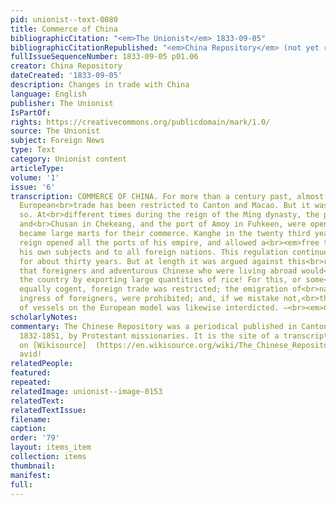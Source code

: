 ```yaml
---
pid: unionist--text-0080
title: Commerce of China
bibliographicCitation: "<em>The Unionist</em> 1833-09-05"
bibliographicCitationRepublished: "<em>China Repository</em> (not yet researched)"
fullIssueSequenceNumber: 1833-09-05 p01.06
creator: China Repository
dateCreated: '1833-09-05'
description: Changes in trade with China
language: English
publisher: The Unionist
IsPartOf: 
rights: https://creativecommons.org/publicdomain/mark/1.0/
source: The Unionist
subject: Foreign News
type: Text
category: Unionist content
articleType: 
volume: '1'
issue: '6'
transcription: COMMERCE OF CHINA. For more than a century past, almost the whole of
  European<br>trade has been restricted to Canton and Macao. But it was not always
  so. At<br>different times during the reign of the Ming dynasty, the ports of Ningpo
  and<br>Chusan in Chekeang, and the port of Amoy in Fuhkeen, were opened to Europeans,<br>and
  became large marts for their commerce. Kanghe in the twenty third year of<br>his
  reign opened all the ports of his empire, and allowed a<br><em>free trade</em>to
  his own subjects and to all foreign nations. This regulation continued in<br>force
  for about thirty years. But at length it was argued against this<br>regulation,
  that foreigners and adventurous Chinese who were living abroad would<br>improverish
  the country by exporting large quantities of rice! For this, or some<br>other reasons
  equally cogent, foreign trade was restricted; the emigration of<br>natives and the
  ingress of foreigners, were prohibited; and, if we mistake not,<br>the building
  of vessels on the European model was likewise interdicted. —<br><em>Chinese Rep.</em>
scholarlyNotes: 
commentary: The Chinese Repository was a periodical published in Canton, China, from
  1832-1851, by Protestant missionaries. It is the site of a transcription project
  on [Wikisource]  (https://en.wikisource.org/wiki/The_Chinese_Repository) for the
  avid!
relatedPeople: 
featured: 
repeated: 
relatedImage: unionist--image-0153
relatedText: 
relatedTextIssue: 
filename: 
caption: 
order: '79'
layout: items_item
collection: items
thumbnail: 
manifest: 
full: 
---
```

